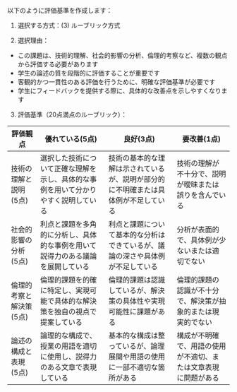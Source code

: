 以下のように評価基準を作成します：

1. 選択する方式：(3) ルーブリック方式

2. 選択理由：
- この課題は、技術的理解、社会的影響の分析、倫理的考察など、複数の観点から評価する必要があります
- 学生の論述の質を段階的に評価することが重要です
- 客観的かつ一貫性のある評価を行うために、明確な評価基準が必要です
- 学生にフィードバックを提供する際に、具体的な改善点を示しやすくなります

3. 評価基準（20点満点のルーブリック）：

| 評価観点 | 優れている(5点) | 良好(3点) | 要改善(1点) |
|----------|----------------|-----------|------------|
| 技術の理解と説明 (5点) | 選択した技術について正確な理解を示し、具体的な事例を用いて分かりやすく説明している | 技術の基本的な理解は示されているが、説明が部分的に不明確または具体例が不足している | 技術の理解が不十分で、説明が曖昧または誤りを含んでいる |
| 社会的影響の分析 (5点) | 利点と課題を多角的に分析し、具体的な事例を用いて説得力のある議論を展開している | 利点と課題について基本的な分析はできているが、議論の深さや具体例が不足している | 分析が表面的で、具体例が少ないまたは適切でない |
| 倫理的考察と解決策 (5点) | 倫理的課題を的確に特定し、実現可能で具体的な解決策を独自の視点で提案している | 倫理的課題は認識しているが、解決策の具体性や実現可能性に課題がある | 倫理的課題の認識が不十分で、解決策が抽象的または現実的でない |
| 論述の構成と表現 (5点) | 論理的な構成で、授業の用語を適切に使用し、説得力のある文章で表現している | 基本的な構成は整っているが、論理展開や用語の使用に一部不適切な箇所がある | 構成が不明確で、用語の使用が不適切、または文章表現に問題がある |